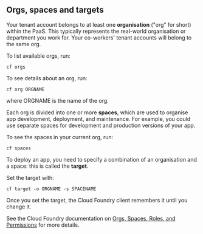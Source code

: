 ## Orgs, spaces and targets

Your tenant account belongs to at least one **organisation** ("org" for short) within the PaaS. This typically represents the real-world organisation or department you work for. Your co-workers' tenant accounts will belong to the same org. 

To list available orgs, run:

``cf orgs``

To see details about an org, run:

``cf org ORGNAME``

where ORGNAME is the name of the org.

Each org is divided into one or more **spaces**, which are used to organise app development, deployment, and maintenance. For example, you could use separate spaces for development and production versions of your app.

To see the spaces in your current org, run:

``cf spaces``

To deploy an app, you need to specify a combination of an organisation and a space: this is called the **target**.

Set the target with:

``cf target -o ORGNAME -s SPACENAME``

Once you set the target, the Cloud Foundry client remembers it until you change it.

See the Cloud Foundry documentation on [Orgs, Spaces, Roles, and Permissions](https://docs.cloudfoundry.org/concepts/roles.html) for more details.